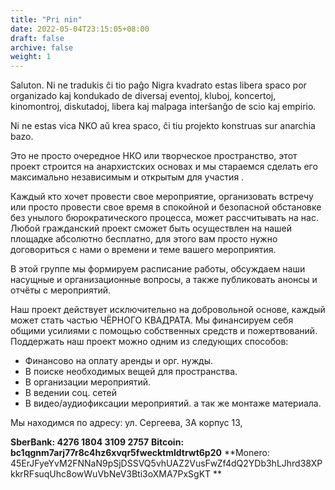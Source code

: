 ```yaml
---
title: "Pri nin"
date: 2022-05-04T23:15:05+08:00
draft: false
archive: false
weight: 1
---
```

Saluton. Ni ne tradukis ĉi tio paĝo
Nigra kvadrato estas libera spaco por organizado kaj kondukado de diversaj eventoj, kluboj, koncertoj, kinomontroj, diskutadoj, libera kaj malpaga interŝanĝo de scio kaj empirio.

Ni ne estas vica NKO aŭ krea spaco, ĉi tiu projekto konstruas sur anarchia bazo.

Это не просто очередное НКО или творческое пространство, этот проект строится на анархистских основах и мы стараемся сделать его максимально независимым и открытым для участия .

Каждый кто хочет провести свое мероприятие, организовать встречу или просто провести свое время в спокойной и безопасной обстановке без унылого бюрократического процесса, может рассчитывать на нас. Любой гражданский проект сможет быть осуществлен на нашей площадке абсолютно бесплатно, для этого вам просто нужно договориться с нами о времени и теме вашего мероприятия.

В этой группе мы формируем расписание работы, обсуждаем наши насущные и организационные вопросы, а также публиковать анонсы и отчёты с мероприятий.

Наш проект действует исключительно на добровольной основе, каждый может стать частью ЧЁРНОГО КВАДРАТА. Мы финансируем себя общими усилиями с помощью собственных средств и пожертвований. Поддержать наш проект можно одним из следующих способов:

- Финансово на оплату аренды и орг. нужды.
- В поиске необходимых вещей для пространства.
- В организации мероприятий.
- В ведении соц. сетей
- В видео/аудиофиксации мероприятий. а так же монтаже материала.

Мы находимся по адресу: ул. Сергеева, 3А корпус 13,

**SberBank: 4276 1804 3109 2757**
**Bitcoin: bc1qgnm7arj77r8c4hz6xvqr5fwecktmldtrwt6p20**
**Monero: 45ErJFyeYvM2FNNaN9pSjDSSVQ5vhUAZ2VusFwZf4dQ2YDb3hLJhrd38XPkkrRFsuqUhc8owWuVbNeV3Bti3oXMA7PxSgKT **
